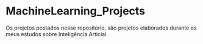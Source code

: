 # MachineLearning_Projects

  Os projetos postados nesse repositorio, são projetos elaborados durante os meus estudos sobre Inteligência Articial.
